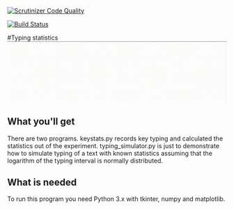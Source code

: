 [![Scrutinizer Code Quality](https://scrutinizer-ci.com/g/ajjn/Typing-statistics/badges/quality-score.png?b=master)](https://scrutinizer-ci.com/g/ajjn/Typing-statistics/?branch=master)

[![Build Status](https://travis-ci.org/ajjn/Typing-statistics.svg?branch=master)](https://travis-ci.org/ajjn/Typing-statistics)

#Typing statistics
![Intro](intro.gif)

## What you'll get
There are two programs. keystats.py records key typing and calculated the statistics out of the experiment. typing_simulator.py is just to demonstrate how to simulate typing of a text with known statistics assuming that the logarithm of the typing interval is normally distributed.
## What is needed
To run this program you need Python 3.x with tkinter, numpy and matplotlib.
